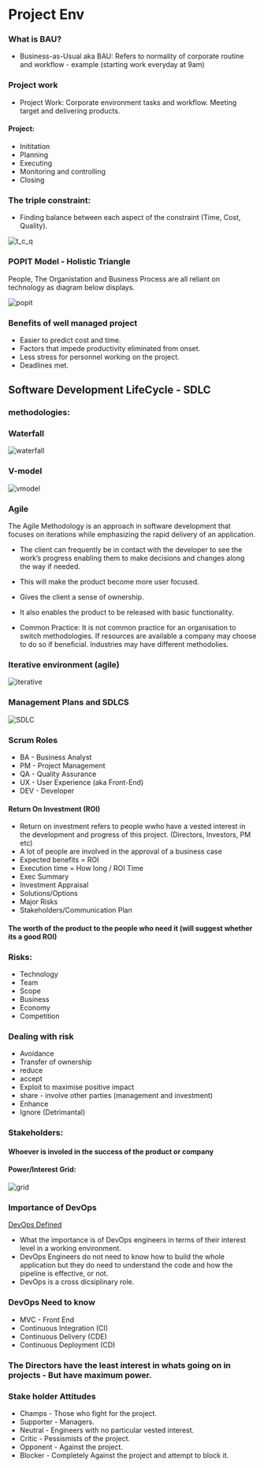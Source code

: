 # Project Env

### What is BAU?
- Business-as-Usual aka BAU: Refers to normality of corporate routine and workflow - example (starting work everyday at 9am)

### Project work 
- Project Work: Corporate environment tasks and workflow. Meeting target and delivering products.

#### Project: 
- Inititation 
- Planning
- Executing
- Monitoring and controlling 
- Closing

### The triple constraint:
- Finding balance between each aspect of the constraint (Time, Cost, Quality).

![t_c_q](images/tcq.png)

### POPIT Model - Holistic Triangle 
People, The Organistation and Business Process are all reliant on technology as diagram below displays.

![popit](images/popit.jpg)

### Benefits of well managed project
- Easier to predict cost and time.
- Factors that impede productivity eliminated from onset.
- Less stress for personnel working on the project.
- Deadlines met.

## Software Development LifeCycle - SDLC
### methodologies:
### Waterfall
![waterfall](images/waterfall.jpg)
### V-model
![vmodel](images/vmodel.jpg)
### Agile 
The Agile Methodology is an approach in software development that focuses on iterations while emphasizing the rapid delivery of an application.
- The client can frequently be in contact with the developer to see the work’s progress enabling them to make decisions and changes along the way if needed.
- This will make the product become more user focused.
- Gives the client a sense of ownership.
- It also enables the product to be released with basic functionality.

- Common Practice:
It is not common practice for an organisation to switch methodologies.
If resources are available a company may choose to do so if beneficial.
Industries may have different methodolies. 

### Iterative environment (agile)
![iterative](images/iterative.jpg)

### Management Plans and SDLCS
![SDLC](images/sdlc.png)
### Scrum Roles 
- BA - Business Analyst
- PM - Project Management
- QA - Quality Assurance
- UX - User Experience (aka Front-End)
- DEV - Developer

#### Return On Investment (ROI)

- Return on investment refers to people wwho have a vested interest in the development and progress of this project. (Directors, Investors, PM etc)
- A lot of people are involved in the approval of a business case
- Expected benefits = ROI
- Execution time = How long / ROI Time
- Exec Summary 
- Investment Appraisal 
- Solutions/Options
- Major Risks
- Stakeholders/Communication Plan
 
#### The worth of the product to the people who need it (will suggest whether its a good ROI)
### Risks:
- Technology
- Team 
- Scope
- Business
- Economy
- Competition

### Dealing with risk
- Avoidance
- Transfer of ownership 
- reduce
- accept
- Exploit to maximise positive impact
- share - involve other parties (management and investment)
- Enhance 
- Ignore (Detrimantal)

### Stakeholders:
#### Whoever is involed in the success of the product or company
#### Power/Interest Grid: 
![grid](grid.jpg)

### Importance of DevOps
[DevOps Defined](https://web.microsoftstream.com/video/1d5b348a-ca1d-4262-85dd-cf1657d34183)

- What the importance is of DevOps engineers in terms of their interest level in a working environment.
- DevOps Engineers do not need to know how to build the whole application but they do need to understand the code and how the pipeline is effective, or not.
- DevOps is a cross dicsiplinary role.

### DevOps Need to know
- MVC - Front End
- Continuous Integration (CI) 
- Continuous Delivery (CDE)  
- Continuous Deployment (CD)  

### The Directors have the least interest in whats going on in projects - But have maximum power.
### Stake holder Attitudes
- Champs - Those who fight for the project. 
- Supporter -  Managers.
- Neutral - Engineers with no particular vested interest.
- Critic - Pessismists of the project.
- Opponent - Against the project.
- Blocker - Completely Against the project and attempt to block it.
